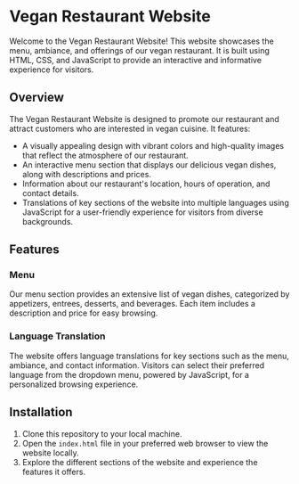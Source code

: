 # Vegan Restaurant Website

Welcome to the Vegan Restaurant Website! This website showcases the menu, ambiance, and offerings of our vegan restaurant. It is built using HTML, CSS, and JavaScript to provide an interactive and informative experience for visitors.

## Overview

The Vegan Restaurant Website is designed to promote our restaurant and attract customers who are interested in vegan cuisine. It features:

- A visually appealing design with vibrant colors and high-quality images that reflect the atmosphere of our restaurant.
- An interactive menu section that displays our delicious vegan dishes, along with descriptions and prices.
- Information about our restaurant's location, hours of operation, and contact details.
- Translations of key sections of the website into multiple languages using JavaScript for a user-friendly experience for visitors from diverse backgrounds.

## Features

### Menu

Our menu section provides an extensive list of vegan dishes, categorized by appetizers, entrees, desserts, and beverages. Each item includes a description and price for easy browsing.

### Language Translation

The website offers language translations for key sections such as the menu, ambiance, and contact information. Visitors can select their preferred language from the dropdown menu, powered by JavaScript, for a personalized browsing experience.

## Installation

1. Clone this repository to your local machine.
2. Open the `index.html` file in your preferred web browser to view the website locally.
3. Explore the different sections of the website and experience the features it offers.

